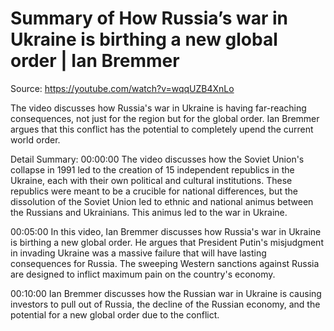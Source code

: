 # Summary of How Russia’s war in Ukraine is birthing a new global order | Ian Bremmer

Source: https://youtube.com/watch?v=wqqUZB4XnLo

The video discusses how Russia's war in Ukraine is having far-reaching consequences, not just for the region but for the global order. Ian Bremmer argues that this conflict has the potential to completely upend the current world order.

Detail Summary: 
00:00:00
The video discusses how the Soviet Union's collapse in 1991 led to the creation of 15 independent republics in the Ukraine, each with their own political and cultural institutions. These republics were meant to be a crucible for national differences, but the dissolution of the Soviet Union led to ethnic and national animus between the Russians and Ukrainians. This animus led to the war in Ukraine.

00:05:00
In this video, Ian Bremmer discusses how Russia's war in Ukraine is birthing a new global order. He argues that President Putin's misjudgment in invading Ukraine was a massive failure that will have lasting consequences for Russia. The sweeping Western sanctions against Russia are designed to inflict maximum pain on the country's economy.

00:10:00
Ian Bremmer discusses how the Russian war in Ukraine is causing investors to pull out of Russia, the decline of the Russian economy, and the potential for a new global order due to the conflict.

